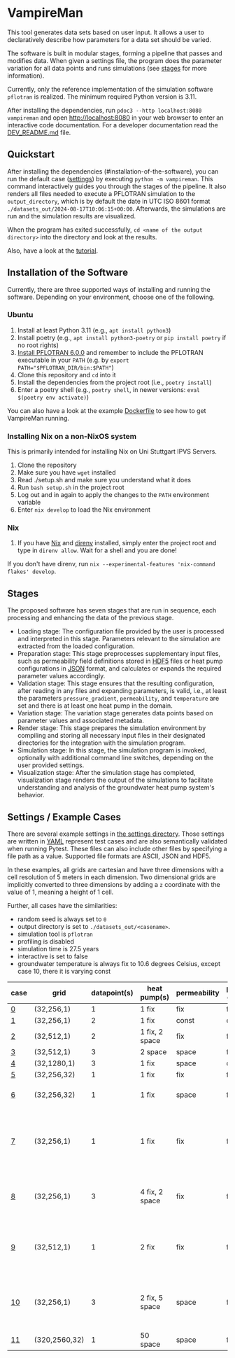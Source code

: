 # VampireMan

This tool generates data sets based on user input.
It allows a user to declaratively describe how parameters for a data set should be varied.

The software is built in modular stages, forming a pipeline that passes and modifies data.
When given a settings file, the program does the parameter variation for all data points and runs simulations (see [stages](#stages) for more information).

Currently, only the reference implementation of the simulation software `pflotran` is realized.
The minimum required Python version is 3.11.

After installing the dependencies, run `pdoc3 --http localhost:8080 vampireman` and open <http://localhost:8080> in your web browser to enter an interactive code documentation.
For a developer documentation read the [DEV_README.md](./docs/DEV_README.md) file.

## Quickstart

After installing the dependencies (#installation-of-the-software), you can run the default case ([settings](#settings)) by executing `python -m vampireman`.
This command interactively guides you through the stages of the pipeline.
It also renders all files needed to execute a PFLOTRAN simulation to the `output_directory`, which is by default the date in UTC ISO 8601 format `./datasets_out/2024-08-17T10:06:15+00:00`.
Afterwards, the simulations are run and the simulation results are visualized.

When the program has exited successfully, `cd <name of the output directory>` into the directory and look at the results.

Also, have a look at the [tutorial](./docs/TUTORIAL.md).

## Installation of the Software

Currently, there are three supported ways of installing and running the software.
Depending on your environment, choose one of the following.

### Ubuntu

1. Install at least Python 3.11 (e.g., `apt install python3`)
1. Install poetry (e.g., `apt install python3-poetry` or `pip install poetry` if no root rights)
1. [Install PFLOTRAN 6.0.0](https://www.pflotran.org/documentation/user_guide/how_to/installation/installation.html) and remember to include the PFLOTRAN executable in your `PATH` (e.g. by `export PATH="$PFLOTRAN_DIR/bin:$PATH"`)
1. Clone this repository and `cd` into it
1. Install the dependencies from the project root (i.e., `poetry install`)
1. Enter a poetry shell (e.g., `poetry shell`, in newer versions: `eval $(poetry env activate)`)

You can also have a look at the example [Dockerfile](./Dockerfile) to see how to get VampireMan running.

### Installing Nix on a non-NixOS system

This is primarily intended for installing Nix on Uni Stuttgart IPVS Servers.

1. Clone the repository
1. Make sure you have `wget` installed
1. Read ./setup.sh and make sure you understand what it does
1. Run `bash setup.sh` in the project root
1. Log out and in again to apply the changes to the `PATH` environment variable
1. Enter `nix develop` to load the Nix environment

### Nix

1. If you have [Nix](https://nixos.org) and [direnv](https://direnv.net/) installed, simply enter the project root and type in `direnv allow`. Wait for a shell and you are done!

If you don't have direnv, run `nix --experimental-features 'nix-command flakes' develop`.

## Stages

The proposed software has seven stages that are run in sequence, each processing and enhancing the data of the previous stage.
- Loading stage: The configuration file provided by the user is processed and interpreted in this stage.
  Parameters relevant to the simulation are extracted from the loaded configuration.
- Preparation stage: This stage preprocesses supplementary input files, such as permeability field definitions stored in [HDF5](https://www.hdfgroup.org/solutions/hdf5/) files or heat pump configurations in [JSON](https://www.json.org/json-en.html) format, and calculates or expands the required parameter values accordingly.
- Validation stage: This stage ensures that the resulting configuration, after reading in any files and expanding parameters, is valid, i.e., at least the parameters `pressure_gradient`, `permeability`, and `temperature` are set and there is at least one heat pump in the domain.
- Variation stage: The variation stage generates data points based on parameter values and associated metadata.
- Render stage: This stage prepares the simulation environment by compiling and storing all necessary input files in their designated directories for the integration with the simulation program.
- Simulation stage: In this stage, the simulation program is invoked, optionally with additional command line switches, depending on the user provided settings.
- Visualization stage: After the simulation stage has completed, visualization stage renders the output of the simulations to facilitate understanding and analysis of the groundwater heat pump system's behavior.

## Settings / Example Cases

There are several example settings in [the settings directory](./settings).
Those settings are written in [YAML](https://yaml.org/) represent test cases and are also semantically validated when running Pytest.
These files can also include other files by specifying a file path as a value.
Supported file formats are ASCII, JSON and HDF5.

In these examples, all grids are cartesian and have three dimensions with a cell resolution of 5 meters in each dimension.
Two dimensional grids are implicitly converted to three dimensions by adding a `z` coordinate with the value of 1, meaning a height of 1 cell.

Further, all cases have the similarities:
- random seed is always set to `0`
- output directory is set to `./datasets_out/<casename>`.
- simulation tool is `pflotran`
- profiling is disabled
- simulation time is 27.5 years
- interactive is set to false
- groundwater temperature is always fix to 10.6 degrees Celsius, except case 10, there it is varying const

| case                                           | grid          | datapoint(s) | heat pump(s)   | permeability | pressure gradient | additional specialties                                           |
|------------------------------------------------|---------------|--------------|----------------|--------------|-------------------|------------------------------------------------------------------|
| [0](./settings/case0_default.yaml)             | (32,256,1)    | 1            | 1 fix          | fix          | fix               |                                                                  |
| [1](./settings/case1_vary-pressure-const.yaml) | (32,256,1)    | 2            | 1 fix          | const        | const             |                                                                  |
| [2](./settings/case2_vary-hp-positions.yaml)   | (32,512,1)    | 2            | 1 fix, 2 space | fix          | fix               |                                                                  |
| [3](./settings/case3_allin1.yaml)              | (32,512,1)    | 3            | 2 space        | space        | fix               |                                                                  |
| [4](./settings/case4_extend-plumes.yaml)       | (32,1280,1)   | 3            | 1 fix          | space        | const             |                                                                  |
| [5](./settings/case5_3d.yaml)                  | (32,256,32)   | 1            | 1 fix          | fix          | fix               |                                                                  |
| [6](./settings/case6_vertical_aniso.yaml)      | (32,256,32)   | 1            | 1 fix          | space        | fix               | vertical anisotropy ratio of 10                                  |
| [7](./settings/case7_read-from-files.yaml)     | (32,256,1)    | 1            | 1 fix          | fix          | fix               | heat pump, permeability and pressure gradient are read from file |
| [8](./settings/case8_heatpumps-in-detail.yaml) | (32,256,1)    | 3            | 4 fix, 2 space | fix          | fix               | operational heatpump parameters specified in more detail         |
| [9](./settings/case9_seasonal-changes.yaml)    | (32,512,1)    | 1            | 2 fix          | fix          | fix               | time based changes in heat pump injection temperature and rate   |
| [10](./settings/case10_all-features.yaml)      | (32,256,1)    | 3            | 2 fix, 5 space | space        | fix               | case shows all supported features of the software                |
| [11](./settings/case11_large-domain.yaml)      | (320,2560,32) | 1            | 50 space       | space        | fix               |                                                                  |
